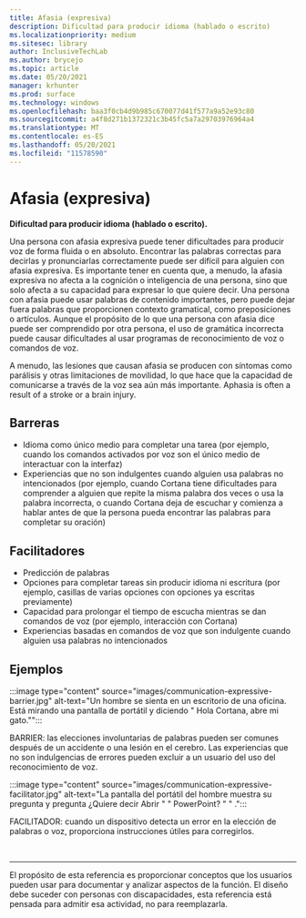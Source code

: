 ```yaml
---
title: Afasia (expresiva)
description: Dificultad para producir idioma (hablado o escrito)
ms.localizationpriority: medium
ms.sitesec: library
author: InclusiveTechLab
ms.author: brycejo
ms.topic: article
ms.date: 05/20/2021
manager: krhunter
ms.prod: surface
ms.technology: windows
ms.openlocfilehash: baa3f0cb4d9b985c670077d41f577a9a52e93c80
ms.sourcegitcommit: a4f8d271b1372321c3b45fc5a7a29703976964a4
ms.translationtype: MT
ms.contentlocale: es-ES
ms.lasthandoff: 05/20/2021
ms.locfileid: "11578590"
---
```

# <a name="aphasia-expressive"></a>Afasia (expresiva) 

**Dificultad para producir idioma (hablado o escrito).**

Una persona con afasia expresiva puede tener dificultades para producir voz de forma fluida o en absoluto. Encontrar las palabras correctas para decirlas y pronunciarlas correctamente puede ser difícil para alguien con afasia expresiva. Es importante tener en cuenta que, a menudo, la afasia expresiva no afecta a la cognición o inteligencia de una persona, sino que solo afecta a su capacidad para expresar lo que quiere decir. Una persona con afasia puede usar palabras de contenido importantes, pero puede dejar fuera palabras que proporcionen contexto gramatical, como preposiciones o artículos. Aunque el propósito de lo que una persona con afasia dice puede ser comprendido por otra persona, el uso de gramática incorrecta puede causar dificultades al usar programas de reconocimiento de voz o comandos de voz.

A menudo, las lesiones que causan afasia se producen con síntomas como parálisis y otras limitaciones de movilidad, lo que hace que la capacidad de comunicarse a través de la voz sea aún más importante. Aphasia is often a result of a stroke or a brain injury.

## <a name="barriers"></a>Barreras
* Idioma como único medio para completar una tarea (por ejemplo, cuando los comandos activados por voz son el único medio de interactuar con la interfaz)
* Experiencias que no son indulgentes cuando alguien usa palabras no intencionados (por ejemplo, cuando Cortana tiene dificultades para comprender a alguien que repite la misma palabra dos veces o usa la palabra incorrecta, o cuando Cortana deja de escuchar y comienza a hablar antes de que la persona pueda encontrar las palabras para completar su oración) 

## <a name="facilitators"></a>Facilitadores
* Predicción de palabras
* Opciones para completar tareas sin producir idioma ni escritura (por ejemplo, casillas de varias opciones con opciones ya escritas previamente)
* Capacidad para prolongar el tiempo de escucha mientras se dan comandos de voz (por ejemplo, interacción con Cortana)
* Experiencias basadas en comandos de voz que son indulgente cuando alguien usa palabras no intencionados

## <a name="examples"></a>Ejemplos

:::image type="content" source="images/communication-expressive-barrier.jpg" alt-text="Un hombre se sienta en un escritorio de una oficina. Está mirando una pantalla de portátil y diciendo &quot; Hola Cortana, abre mi gato.&quot;":::

BARRIER: las elecciones involuntarias de palabras pueden ser comunes después de un accidente o una lesión en el cerebro. Las experiencias que no son indulgencias de errores pueden excluir a un usuario del uso del reconocimiento de voz.

:::image type="content" source="images/communication-expressive-facilitator.jpg" alt-text="La pantalla del portátil del hombre muestra su pregunta y pregunta ¿Quiere decir Abrir &quot; &quot; PowerPoint? &quot; &quot; .":::

FACILITADOR: cuando un dispositivo detecta un error en la elección de palabras o voz, proporciona instrucciones útiles para corregirlos. 


&nbsp;

[comment]: # (Instrucción Footer)
___
El propósito de esta referencia es proporcionar conceptos que los usuarios pueden usar para documentar y analizar aspectos de la función. El diseño debe suceder con personas con discapacidades, esta referencia está pensada para admitir esa actividad, no para reemplazarla. 